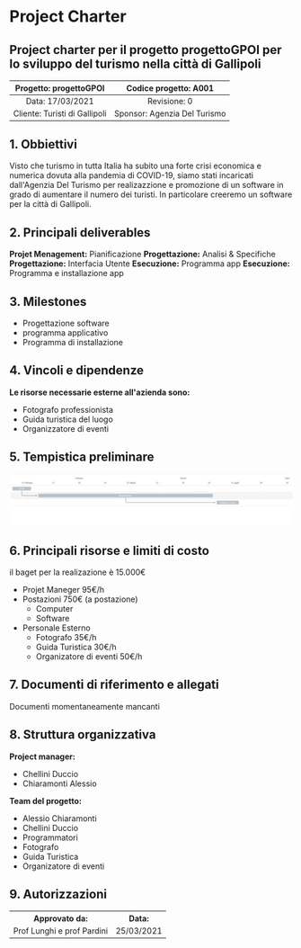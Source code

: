 # Project Charter
## Project charter per il progetto progettoGPOI per lo sviluppo del turismo nella città di Gallipoli

| Progetto: progettoGPOI | Codice progetto: A001 |
| :----: | :----: |
| Data: 17/03/2021  | Revisione: 0 |
| Cliente: Turisti di Gallipoli | Sponsor: Agenzia Del Turismo  |

## 1. Obbiettivi
Visto che turismo in tutta Italia ha subito una forte crisi economica e numerica dovuta alla pandemia di COVID-19, siamo stati incaricati dall'Agenzia Del Turismo per realizazzione e promozione di un software in grado di aumentare il numero dei turisti. In particolare creeremo un software per la città di Gallipoli.

## 2. Principali deliverables
**Projet Menagement:** Pianificazione 
**Progettazione:** Analisi & Specifiche 
**Progettazione:** Interfacia Utente 
**Esecuzione:** Programma app 
**Esecuzione:** Programma e installazione app 

## 3. Milestones
* Progettazione software
* programma applicativo
* Programma di installazione

## 4. Vincoli e dipendenze
**Le risorse necessarie esterne all'azienda sono:**
* Fotografo professionista
* Guida turistica del luogo
* Organizzatore di eventi

## 5. Tempistica preliminare
![ ](Immagini/PC.jpeg)

## 6. Principali risorse e limiti di costo
   il baget per la realizazione è 15.000€
   * Projet Maneger 95€/h
   * Postazioni 750€ (a postazione)
      * Computer 
      * Software 
   * Personale Esterno
       * Fotografo 35€/h
       * Guida Turistica 30€/h
       * Organizatore di eventi 50€/h
   

## 7. Documenti di riferimento e allegati
Documenti momentaneamente mancanti

## 8. Struttura organizzativa
**Project manager:** 
* Chellini Duccio
* Chiaramonti Alessio 

**Team del progetto:**
   * Alessio Chiaramonti
   * Chellini Duccio
   * Programmatori
   * Fotografo
   * Guida Turistica
   * Organizatore di eventi
## 9. Autorizzazioni
<table>
  <tbody>
    <tr>
      <th>Approvato da:</th>
      <th> Data: </th>  
    </tr>
         <tr>
          <td>Prof Lunghi e prof Pardini</td>
          <td>25/03/2021</td>
    </tr>
    
    
   </table>



 
